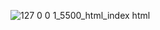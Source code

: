 ![127 0 0 1_5500_html_index html](https://github.com/user-attachments/assets/1ca95515-00a8-41e5-a17d-c899fa56b019)
 
